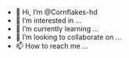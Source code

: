 - 👋 Hi, I’m @Cornflakes-hd
- 👀 I’m interested in ...
- 🌱 I’m currently learning ...
- 💞️ I’m looking to collaborate on ...
- 📫 How to reach me ...

<!---
Cornflakes-hd/Cornflakes-hd is a ✨ special ✨ repository because its `README.md` (this file) appears on your GitHub profile.
You can click the Preview link to take a look at your changes.
--->
